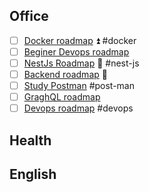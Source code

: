 ## Office 
- [ ] [Docker roadmap](https://roadmap.sh/docker) ⏫ #docker
- [ ] [Beginer Devops roadmap](https://roadmap.sh/devops?r=devops-beginner)
- [ ] [NestJs Roadmap](https://dev.to/tak089/nestjs-roadmap-for-2025-5jj) 🔼  #nest-js
- [ ] [Backend roadmap](https://roadmap.sh/backend) 🔼
- [ ] [Study Postman](https://academy.postman.com/page/self-study-learning) #post-man
- [ ] [GraghQL roadmap](https://roadmap.sh/graphql)
- [ ] [Devops  roadmap](https://roadmap.sh/devops) #devops
## Health

## English


